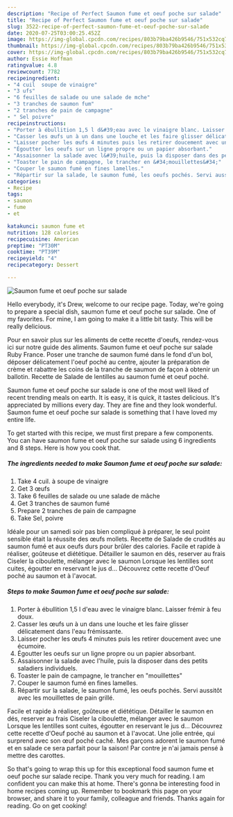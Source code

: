 ```yaml
---
description: "Recipe of Perfect Saumon fume et oeuf poche sur salade"
title: "Recipe of Perfect Saumon fume et oeuf poche sur salade"
slug: 3522-recipe-of-perfect-saumon-fume-et-oeuf-poche-sur-salade
date: 2020-07-25T03:00:25.452Z
image: https://img-global.cpcdn.com/recipes/803b79ba426b9546/751x532cq70/saumon-fume-et-oeuf-poche-sur-salade-photo-principale-de-la-recette.jpg
thumbnail: https://img-global.cpcdn.com/recipes/803b79ba426b9546/751x532cq70/saumon-fume-et-oeuf-poche-sur-salade-photo-principale-de-la-recette.jpg
cover: https://img-global.cpcdn.com/recipes/803b79ba426b9546/751x532cq70/saumon-fume-et-oeuf-poche-sur-salade-photo-principale-de-la-recette.jpg
author: Essie Hoffman
ratingvalue: 4.8
reviewcount: 7782
recipeingredient:
- "4 cuil  soupe de vinaigre"
- "3 ufs"
- "6 feuilles de salade ou une salade de mche"
- "3 tranches de saumon fum"
- "2 tranches de pain de campagne"
- " Sel poivre"
recipeinstructions:
- "Porter à ébullition 1,5 l d&#39;eau avec le vinaigre blanc. Laisser frémir à feu doux."
- "Casser les œufs un à un dans une louche et les faire glisser délicatement dans l&#39;eau frémissante."
- "Laisser pocher les œufs 4 minutes puis les retirer doucement avec une écumoire."
- "Égoutter les oeufs sur un ligne propre ou un papier absorbant."
- "Assaisonner la salade avec l&#39;huile, puis la disposer dans des petits saladiers individuels."
- "Toaster le pain de campagne, le trancher en &#34;mouillettes&#34;"
- "Couper le saumon fumé en fines lamelles."
- "Répartir sur la salade, le saumon fumé, les oeufs pochés. Servi aussitôt avec les mouillettes de pain grillé."
categories:
- Recipe
tags:
- saumon
- fume
- et

katakunci: saumon fume et 
nutrition: 128 calories
recipecuisine: American
preptime: "PT30M"
cooktime: "PT39M"
recipeyield: "4"
recipecategory: Dessert

---
```



![Saumon fume et oeuf poche sur salade](https://img-global.cpcdn.com/recipes/803b79ba426b9546/751x532cq70/saumon-fume-et-oeuf-poche-sur-salade-photo-principale-de-la-recette.jpg)

Hello everybody, it's Drew, welcome to our recipe page. Today, we're going to prepare a special dish, saumon fume et oeuf poche sur salade. One of my favorites. For mine, I am going to make it a little bit tasty. This will be really delicious.

Pour en savoir plus sur les aliments de cette recette d&#39;oeufs, rendez-vous ici sur notre guide des aliments. Saumon fume et oeuf poche sur salade Ruby France. Poser une tranche de saumon fumé dans le fond d&#39;un bol, déposer délicatement l&#39;oeuf poché au centre, ajouter la préparation de crème et rabattre les coins de la tranche de saumon de façon à obtenir un ballotin. Recette de Salade de lentilles au saumon fumé et oeuf poché.

Saumon fume et oeuf poche sur salade is one of the most well liked of recent trending meals on earth. It is easy, it is quick, it tastes delicious. It's appreciated by millions every day. They are fine and they look wonderful. Saumon fume et oeuf poche sur salade is something that I have loved my entire life.


To get started with this recipe, we must first prepare a few components. You can have saumon fume et oeuf poche sur salade using 6 ingredients and 8 steps. Here is how you cook that.

<!--inarticleads1-->

##### The ingredients needed to make Saumon fume et oeuf poche sur salade:

1. Take 4 cuil. à soupe de vinaigre
1. Get 3 œufs
1. Take 6 feuilles de salade ou une salade de mâche
1. Get 3 tranches de saumon fumé
1. Prepare 2 tranches de pain de campagne
1. Take  Sel, poivre


Idéale pour un samedi soir pas bien compliqué à préparer, le seul point sensible était la réussite des œufs mollets. Recette de Salade de crudités au saumon fumé et aux oeufs durs pour brûler des calories. Facile et rapide à réaliser, goûteuse et diététique. Détailler le saumon en dés, reserver au frais Ciseler la ciboulette, mélanger avec le saumon Lorsque les lentilles sont cuites, égoutter en reservant le jus d… Découvrez cette recette d&#39;Oeuf poché au saumon et à l&#39;avocat. 

<!--inarticleads2-->

##### Steps to make Saumon fume et oeuf poche sur salade:

1. Porter à ébullition 1,5 l d&#39;eau avec le vinaigre blanc. Laisser frémir à feu doux.
1. Casser les œufs un à un dans une louche et les faire glisser délicatement dans l&#39;eau frémissante.
1. Laisser pocher les œufs 4 minutes puis les retirer doucement avec une écumoire.
1. Égoutter les oeufs sur un ligne propre ou un papier absorbant.
1. Assaisonner la salade avec l&#39;huile, puis la disposer dans des petits saladiers individuels.
1. Toaster le pain de campagne, le trancher en &#34;mouillettes&#34;
1. Couper le saumon fumé en fines lamelles.
1. Répartir sur la salade, le saumon fumé, les oeufs pochés. Servi aussitôt avec les mouillettes de pain grillé.


Facile et rapide à réaliser, goûteuse et diététique. Détailler le saumon en dés, reserver au frais Ciseler la ciboulette, mélanger avec le saumon Lorsque les lentilles sont cuites, égoutter en reservant le jus d… Découvrez cette recette d&#39;Oeuf poché au saumon et à l&#39;avocat. Une jolie entrée, qui surprend avec son œuf poché caché. Mes garçons adorent le saumon fumé et en salade ce sera parfait pour la saison! Par contre je n&#39;ai jamais pensé à mettre des carottes. 

So that's going to wrap this up for this exceptional food saumon fume et oeuf poche sur salade recipe. Thank you very much for reading. I am confident you can make this at home. There's gonna be interesting food in home recipes coming up. Remember to bookmark this page on your browser, and share it to your family, colleague and friends. Thanks again for reading. Go on get cooking!
